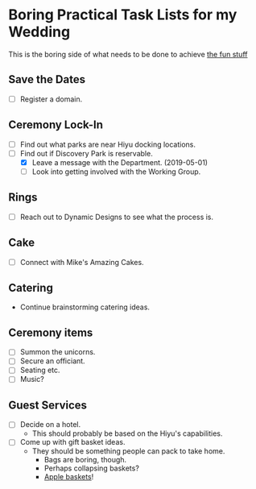 # Boring Practical Task Lists for my Wedding

This is the boring side of what needs to be done to achieve [the fun stuff][]

[the fun stuff]: 9f59035c-ecf8-4377-8243-628d212f97a3.md

## Save the Dates

- [ ] Register a domain.

## Ceremony Lock-In

- [ ] Find out what parks are near Hiyu docking locations.
- [ ] Find out if Discovery Park is reservable.
  - [x] Leave a message with the Department. (2019-05-01)
  - [ ] Look into getting involved with the Working Group.

## Rings

- [ ] Reach out to Dynamic Designs to see what the process is.

## Cake

- [ ] Connect with Mike's Amazing Cakes.

## Catering

- Continue brainstorming catering ideas.

## Ceremony items

- [ ] Summon the unicorns.
- [ ] Secure an officiant.
- [ ] Seating etc.
- [ ] Music?

## Guest Services

- [ ] Decide on a hotel.
  - This should probably be based on the Hiyu's capabilities.
- [ ] Come up with gift basket ideas.
  - They should be something people can pack to take home.
    - Bags are boring, though.
    - Perhaps collapsing baskets?
    - [Apple baskets][]!

[Apple baskets]: https://www.alibaba.com/product-detail/Modern-style-apple-shapes-natural-wood_60776674783.html
